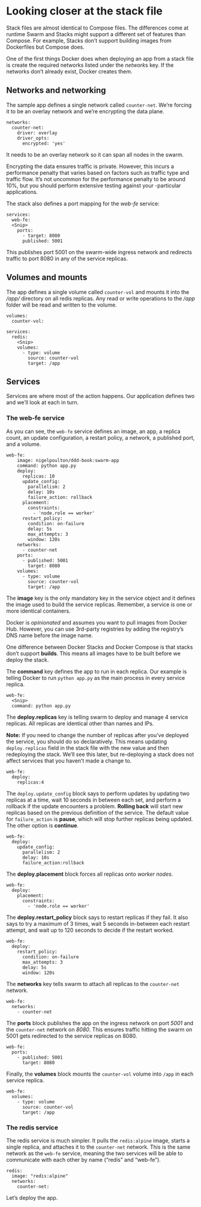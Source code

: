 # Looking closer at the stack file

Stack files are almost identical to Compose files. The differences come at runtime Swarm and Stacks might support a different set of features than Compose. For example, Stacks don’t support building images from Dockerfiles but Compose does.

One of the first things Docker does when deploying an app from a stack file is create the required networks listed under the *network*s key. If the networks don’t already exist, Docker creates them.


## Networks and networking
The sample app defines a single network called `counter-net`. We’re forcing it to be an overlay network and we’re encrypting the data plane.
```
networks:
  counter-net:
    driver: overlay
    driver_opts:
      encrypted: 'yes'
```
It needs to be an overlay network so it can span all nodes in the swarm.

Encrypting the data ensures traffic is private. However, this incurs a performance penalty that varies based on factors such as traffic type and traffic flow. It’s not uncommon for the performance penalty to be around 10%, but you should perform extensive testing against your -particular applications.

The stack also defines a port mapping for the *web-fe* service:
```
services:
  web-fe:
  <Snip>
    ports:
      - target: 8080
      published: 5001
```
This publishes port 5001 on the swarm-wide ingress network and redirects traffic to port 8080 in any of the service replicas. 


## Volumes and mounts
The app defines a single volume called `counter-vol` and mounts it into the */app/* directory on all redis replicas. Any read or write operations to the */app* folder will be read and written to the volume.
```
volumes:
  counter-vol:

services:
  redis:
    <Snip>
    volumes:
      - type: volume
        source: counter-vol
        target: /app
```


## Services
Services are where most of the action happens. Our application defines two and we’ll look at each in turn.

### The web-fe service
As you can see, the `web-fe` service defines an image, an app, a replica count, an update configuration, a restart policy, a network, a published port, and a volume.
```
web-fe:
    image: nigelpoulton/ddd-book:swarm-app
    command: python app.py
    deploy:
      replicas: 10
      update_config:
        parallelism: 2
        delay: 10s
        failure_action: rollback
      placement:
        constraints:
          - 'node.role == worker'
      restart_policy:
        condition: on-failure
        delay: 5s
        max_attempts: 3
        window: 120s
    networks:
      - counter-net
    ports:
      - published: 5001
        target: 8080
    volumes:
      - type: volume
        source: counter-vol
        target: /app
```
The **image** key is the only mandatory key in the service object and it defines the image used to build the service replicas. Remember, a service is one or more identical containers.

Docker is *opinionated* and assumes you want to pull images from Docker Hub. However, you can use 3rd-party registries by adding the registry’s DNS name before the image name.

One difference between Docker Stacks and Docker Compose is that stacks don’t support **builds**. This means all images have to be built before we deploy the stack.

The **command** key defines the app to run in each replica. Our example is telling Docker to run `python app.py` as the main process in every service replica.
```
web-fe:
  <Snip>
  command: python app.py
```

The **deploy.replicas** key is telling swarm to deploy and manage 4 service replicas. All replicas are identical other than names and IPs.

**Note:** If you need to change the number of replicas after you’ve deployed the service, you should do so declaratively. This means updating `deploy.replicas` field in the stack file with the new value and then redeploying the stack. We’ll see this later, but re-deploying a stack does not affect services that you haven’t made a change to.
```
web-fe:
  deploy:
    replicas:4
```

The `deploy.update_config` block says to perform updates by updating two replicas at a time, wait 10 seconds in between each set, and perform a rollback if the update encounters a problem. **Rolling back** will start new replicas based on the previous
definition of the service. The default value for `failure_action` is **pause**, which will stop further replicas being updated. The other option is **continue**.
```
web-fe:
  deploy:
    update_config:
      parallelism: 2
      delay: 10s
      failure_action:rollback
```

The **deploy.placement** block forces all replicas onto *worker nodes*.
```
web-fe:
  deploy:
    placement:
      constraints:
        - 'node.role == worker'
```

The **deploy.restart_policy** block says to restart replicas if they fail. It also says to try a maximum of 3 times, wait 5 seconds in-between each restart attempt, and wait up to 120 seconds to decide if the restart worked.
```
web-fe:
  deploy:
    restart_policy:
      condition: on-failure
      max_attempts: 3
      delay: 5s
      window: 120s
```

The **networks** key tells swarm to attach all replicas to the `counter-net` network.
```
web-fe:
  networks:
    - counter-net
```

The **ports** block publishes the app on the ingress network on port *5001* and the `counter-net` network on *8080*. This ensures traffic hitting the swarm on 5001 gets redirected to the service replicas on 8080.
```
web-fe:
  ports:
    - published: 5001
      target: 8080
```

Finally, the **volumes** block mounts the `counter-vol` volume into `/app` in each service replica.
```
web-fe:
  volumes:
    - type: volume
      source: counter-vol
      target: /app
```

### The redis service
The redis service is much simpler. It pulls the `redis:alpine` image, starts a single replica, and attaches it to the `counter-net` network. This is the same network as the `web-fe` service, meaning the two services will be able to communicate with each other by name (“redis” and “web-fe”).
```
redis:
  image: "redis:alpine"
  networks:
    counter-net:
```

Let’s deploy the app.
